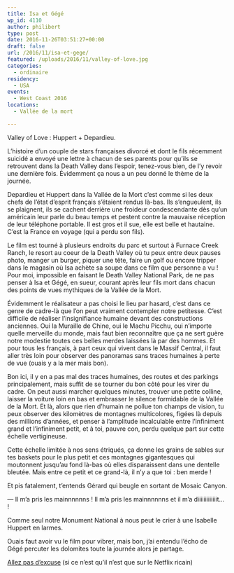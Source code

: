 ```yaml
---
title: Isa et Gégé
wp_id: 4110
author: philibert
type: post
date: 2016-11-26T03:51:27+00:00
draft: false
url: /2016/11/isa-et-gege/
featured: /uploads/2016/11/valley-of-love.jpg
categories:
  - ordinaire
residency:
  - USA
events:
  - West Coast 2016
locations:
  - Vallée de la mort

---
```

Valley of Love : Huppert + Depardieu.
  
L&rsquo;histoire d&rsquo;un couple de stars françaises divorcé et dont le fils récemment suicidé a envoyé une lettre à chacun de ses parents pour qu&rsquo;ils se retrouvent dans la Death Valley dans l&rsquo;espoir, tenez-vous bien, de l&rsquo;y revoir une dernière fois. Évidemment ça nous a un peu donné le thème de la journée.

Depardieu et Huppert dans la Vallée de la Mort c&rsquo;est comme si les deux chefs de l&rsquo;état d&rsquo;esprit français s&rsquo;étaient rendus là-bas. Ils s&rsquo;engueulent, ils se plaignent, ils se cachent derrière une froideur condescendante dès qu&rsquo;un américain leur parle du beau temps et pestent contre la mauvaise réception de leur téléphone portable. Il est gros et il sue, elle est belle et hautaine. C&rsquo;est la France en voyage (qui a perdu son fils).

Le film est tourné à plusieurs endroits du parc et surtout à Furnace Creek Ranch, le resort au coeur de la Death Valley où tu peux entre deux pauses photo, manger un burger, piquer une tête, faire un golf ou encore tripper dans le magasin où Isa achète sa soupe dans ce film que personne a vu ! Pour moi, impossible en faisant le Death Valley National Park, de ne pas penser à Isa et Gégé, en sueur, courant après leur fils mort dans chacun des points de vues mythiques de la Vallée de la Mort.

Évidemment le réalisateur a pas choisi le lieu par hasard, c&rsquo;est dans ce genre de cadre-là que l&rsquo;on peut vraiment contempler notre petitesse. C&rsquo;est difficile de réaliser l&rsquo;insignifiance humaine devant des constructions anciennes. Oui la Muraille de Chine, oui le Machu Picchu, oui n&rsquo;importe quelle merveille du monde, mais faut bien reconnaître que ça ne sert guère notre modestie toutes ces belles merdes laissées là par des hommes. Et pour tous les français, à part ceux qui vivent dans le Massif Central, il faut aller très loin pour observer des panoramas sans traces humaines à perte de vue (ouais y a la mer mais bon).

Bon ici, il y en a pas mal des traces humaines, des routes et des parkings principalement, mais suffit de se tourner du bon côté pour les virer du cadre. On peut aussi marcher quelques minutes, trouver une petite colline, laisser la voiture loin en bas et embrasser le silence formidable de la Vallée de la Mort. Et là, alors que rien d&rsquo;humain ne pollue ton champs de vision, tu peux observer des kilomètres de montagnes multicolores, figées là depuis des millions d&rsquo;années, et penser à l&rsquo;amplitude incalculable entre l&rsquo;infiniment grand et l&rsquo;infiniment petit, et à toi, pauvre con, perdu quelque part sur cette échelle vertigineuse.
  
Cette échelle limitée à nos sens étriqués, ça donne les grains de sables sur tes baskets pour le plus petit et ces montagnes gigantesques qui moutonnent jusqu&rsquo;au fond là-bas où elles disparaissent dans une dentelle bleutée. Mais entre ce petit et ce grand-là, il n&rsquo;y a que toi : ben merde !

Et pis fatalement, t&rsquo;entends Gérard qui beugle en sortant de Mosaic Canyon.
  
&mdash; Il m&rsquo;a pris les mainnnnnns ! Il m&rsquo;a pris les mainnnnnns et il m&rsquo;a diiiiiiiiiiiiit&#8230; !
  
Comme seul notre Monument National à nous peut le crier à une Isabelle Huppert en larmes.
  
Ouais faut avoir vu le film pour vibrer, mais bon, j&rsquo;ai entendu l&rsquo;écho de Gégé percuter les dolomites toute la journée alors je partage.

<a href="https://fr.wikipedia.org/wiki/Valley_of_Love" target="_blank">Allez pas d&rsquo;excuse</a> (si ce n&rsquo;est qu&rsquo;il n&rsquo;est que sur le Netflix ricain)